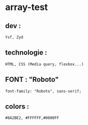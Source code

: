 # array-test


## dev : 

    Ysf, Zyd

## technologie : 

    HTML, CSS (Media query, flexbox...)

## FONT :  "Roboto"

    font-family: "Roboto", sans-serif;

## colors : 

    #8A2BE2, #FFFFFF,#0000FF

